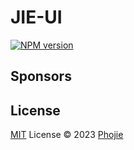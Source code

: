 # JIE-UI

[![NPM version](https://img.shields.io/npm/v/jieui?color=a1b858&label=)](https://www.npmjs.com/package/jieui)

## Sponsors

<p align="center">
</p>

## License

[MIT](./LICENSE) License © 2023 [Phojie](https://github.com/phojie)
